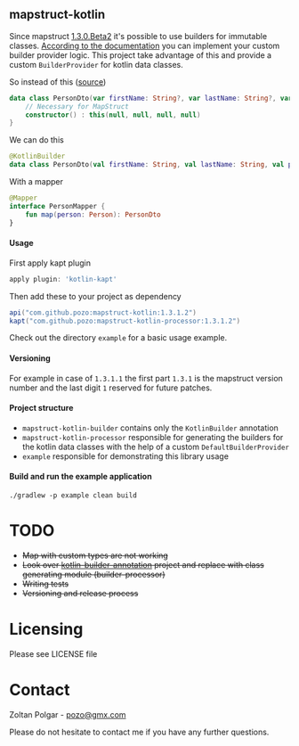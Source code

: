 ## mapstruct-kotlin

Since mapstruct [1.3.0.Beta2](http://mapstruct.org/news/2018-07-15-mapstruct-1_3_0_Beta1-is-out-with-builder-support/) it's possible to use builders for immutable classes. [According to the documentation](http://mapstruct.org/documentation/dev/reference/html/#mapping-with-builders) you can implement your custom builder provider logic. This project take advantage of this and provide a custom `BuilderProvider` for kotlin data classes.
 
So instead of this ([source](https://github.com/mapstruct/mapstruct-examples/tree/master/mapstruct-kotlin))
```kotlin
data class PersonDto(var firstName: String?, var lastName: String?, var phone: String?, var birthdate: LocalDate?) {
    // Necessary for MapStruct
    constructor() : this(null, null, null, null)
} 
```
We can do this
```kotlin
@KotlinBuilder
data class PersonDto(val firstName: String, val lastName: String, val phone: String, val birthdate: LocalDate)
```   
With a mapper
```kotlin
@Mapper
interface PersonMapper {
    fun map(person: Person): PersonDto
}
```    
#### Usage
First apply kapt plugin
```groovy
apply plugin: 'kotlin-kapt'
```
Then add these to your project as dependency
```groovy
api("com.github.pozo:mapstruct-kotlin:1.3.1.2")
kapt("com.github.pozo:mapstruct-kotlin-processor:1.3.1.2")
```
Check out the directory `example` for a basic usage example.
#### Versioning

For example in case of `1.3.1.1` the first part `1.3.1` is the mapstruct version number and the last digit `1` reserved for future patches.
#### Project structure

 - `mapstruct-kotlin-builder` contains only the `KotlinBuilder` annotation
 - `mapstruct-kotlin-processor` responsible for generating the builders for the kotlin data classes with the help of a custom `DefaultBuilderProvider`
 - `example` responsible for demonstrating this library usage

#### Build and run the example application

    ./gradlew -p example clean build

# TODO 

 - ~~Map with custom types are not working~~
 - ~~Look over [kotlin-builder-annotation](https://github.com/ThinkingLogic/kotlin-builder-annotation) project and replace with class generating module (builder-processor)~~
 - ~~Writing tests~~
 - ~~Versioning and release process~~ 

# Licensing 

Please see LICENSE file

# Contact

Zoltan Polgar - pozo@gmx.com

Please do not hesitate to contact me if you have any further questions.
